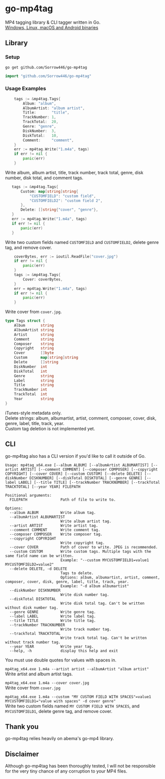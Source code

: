 # go-mp4tag
MP4 tagging library & CLI tagger written in Go.    
[Windows, Linux, macOS and Android binaries](https://github.com/Sorrow446/go-mp4tag/releases)


## Library
### Setup
```
go get github.com/Sorrow446/go-mp4tag
```
```go
import "github.com/Sorrow446/go-mp4tag"
```

### Usage Examples
```go
	tags := &mp4tag.Tags{
		Album: "album",
		AlbumArtist: "album artist",
		Title:       "title",
		TrackNumber: 1,
		TrackTotal:  20,
		Genre: "genre",
		DiskNumber:  3,
		DiskTotal:   10,
		Comment:     "comment",
	}
	err := mp4tag.Write("1.m4a", tags)
	if err != nil {
		panic(err)
	}
```
 Write album, album artist, title, track number, track total, genre, disk number, disk total, and comment tags.
 
 
 ```go
	tags := &mp4tag.Tags{
		Custom: map[string]string{
			"CUSTOMFIELD": "custom field",
			"CUSTOMFIELD2": "custom field 2",
		},
		Delete: []string{"cover", "genre"},
	}
	err := mp4tag.Write("1.m4a", tags)
	if err != nil {
		panic(err)
	}
```
Write two custom fields named `CUSTOMFIELD` and `CUSTOMFIELD2`, delete genre tag, and remove cover.


```go
	coverBytes, err := ioutil.ReadFile("cover.jpg")
	if err != nil {
		panic(err)
	}
	tags := &mp4tag.Tags{
		Cover: coverBytes,
	}
	err = mp4tag.Write("1.m4a", tags)
	if err != nil {
		panic(err)
	}
```
Write cover from `cover.jpg`.

```go
type Tags struct {
	Album       string
	AlbumArtist string
	Artist      string
	Comment     string
	Composer    string
	Copyright   string
	Cover       []byte
	Custom      map[string]string
	Delete      []string
	DiskNumber  int
	DiskTotal   int
	Genre       string
	Label       string
	Title       string
	TrackNumber int
	TrackTotal  int
	Year        string
}
```
iTunes-style metadata only.       
Delete strings: album, albumartist, artist, comment, composer, cover, disk, genre, label, title, track, year.    
Custom tag deletion is not implemented yet.

## CLI
go-mp4tag also has a CLI version if you'd like to call it outside of Go.
```
Usage: mp4tag_x64.exe [--album ALBUM] [--albumArtist ALBUMARTIST] [--artist ARTIST] [--comment COMMENT] [--composer COMPOSER] [--copyright COPYRIGHT] [--cover COVER] [--custom CUSTOM] [--delete DELETE] [--diskNumber DISKNUMBER] [--diskTotal DISKTOTAL] [--genre GENRE] [--label LABEL] [--title TITLE] [--trackNumber TRACKNUMBER] [--trackTotal TRACKTOTAL] [--year YEAR] FILEPATH

Positional arguments:
  FILEPATH               Path of file to write to.

Options:
  --album ALBUM          Write album tag.
  --albumArtist ALBUMARTIST
                         Write album artist tag.
  --artist ARTIST        Write artist tag.
  --comment COMMENT      Write comment tag.
  --composer COMPOSER    Write composer tag.
  --copyright COPYRIGHT
                         Write copyright tag.
  --cover COVER          Path of cover to write. JPEG is recommended.
  --custom CUSTOM        Write custom tags. Multiple tags with the same field name can be written.
                         Example: "--custom MYCUSTOMFIELD1=value1 MYCUSTOMFIELD2=value2"
  --delete DELETE, -d DELETE
                         Tags to delete.
                         Options: album, albumartist, artist, comment, composer, cover, disk, genre, label, title, track, year.
                         Example: "-d album albumartist"
  --diskNumber DISKNUMBER
                         Write disk number tag.
  --diskTotal DISKTOTAL
                         Write disk total tag. Can't be written without disk number tag.
  --genre GENRE          Write genre tag.
  --label LABEL          Write label tag.
  --title TITLE          Write title tag.
  --trackNumber TRACKNUMBER
                         Write track number tag.
  --trackTotal TRACKTOTAL
                         Write track total tag. Can't be written without track number tag.
  --year YEAR            Write year tag.
  --help, -h             display this help and exit
  ```
  You must use double quotes for values with spaces in.
  
  `mp4tag_x64.exe 1.m4a --artist artist --albumArtist "album artist"`    
  Write artist and album artist tags.
  
  `mp4tag_x64.exe 1.m4a --cover cover.jpg`    
  Write cover from `cover.jpg`
  
  `mp4tag_x64.exe 1.m4a --custom "MY CUSTOM FIELD WITH SPACES"=value1 MYCUSTOMFIELD1="value with spaces" -d cover genre"`    
  Write two custom fields named `MY CUSTOM FIELD WITH SPACES`, and `MYCUSTOMFIELD1`, delete genre tag, and remove cover.

## Thank you
 go-mp4tag relies heavily on abema's go-mp4 library.

## Disclaimer
Although go-mp4tag has been thoroughly tested, I will not be responsible for the very tiny chance of any corruption to your MP4 files.
